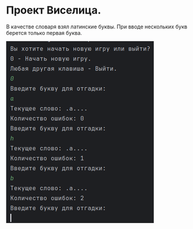# Проект Виселица.
В качестве словаря взял латинские буквы. При вводе нескольких букв берется только первая буква.

![img.png](img.png)